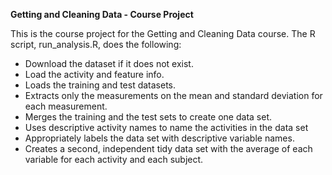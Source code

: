 <b>Getting and Cleaning Data - Course Project</b>

This is the course project for the Getting and Cleaning Data course. The R script, run_analysis.R, does the following:

- Download the dataset if it does not exist.
- Load the activity and feature info.
- Loads the training and test datasets.
- Extracts only the measurements on the mean and standard deviation for each measurement.
- Merges the training and the test sets to create one data set.
- Uses descriptive activity names to name the activities in the data set
- Appropriately labels the data set with descriptive variable names.
- Creates a second, independent tidy data set with the average of each variable for each activity and each subject.

